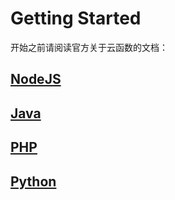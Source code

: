 
# Getting Started

开始之前请阅读官方关于云函数的文档：

## [NodeJS](https://leancloud.cn/docs/leanengine_cloudfunction_guide-node.html)

## [Java](https://leancloud.cn/docs/leanengine_cloudfunction_guide-java.html)

## [PHP](https://leancloud.cn/docs/leanengine_cloudfunction_guide-php.html)

## [Python](https://leancloud.cn/docs/leanengine_cloudfunction_guide-python.html)